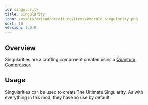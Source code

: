 ```yaml
---
id: singularity
title: Singularity
icon: /assets/extendedcrafting/items/emerald_singularity.png
sort: 10
version: 1.0.0
---
```


## Overview

Singularities are a crafting component created using a [Quantum Compressor](../blocks/quantum-compressor.md).

## Usage

Singularities can be used to create The Ultimate Singularity. As with everything in this mod, they have no use by default.
